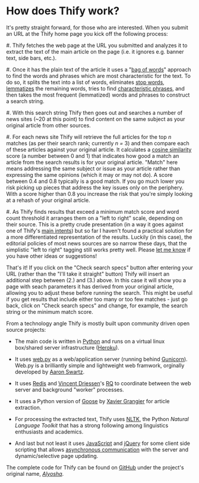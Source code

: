 How does Thify work?
====================

It's pretty straight forward, for those who are interested.  When you submit an URL at the Thify home page you kick off the following process:

#. Thify fetches the web page at the URL you submitted and analyzes it to extract the text of the main article on the page (i.e. it ignores e.g. banner text, side bars, etc.).

#. Once it has the plain text of the article it uses a "[bag of words](http://en.wikipedia.org/wiki/Bag-of-words_model)" approach to find the words and phrases which are most characteristic for the text. To do so, it splits the text into a list of words, eliminates [stop words](http://en.wikipedia.org/wiki/Stop_words), [lemmatizes](http://en.wikipedia.org/wiki/Lemmatisation) the remaining words, tries to find [characteristic phrases](http://en.wikipedia.org/wiki/Collocation), and then takes the most frequent (lemmatized) words and phrases to construct a search string.

#. With this search string Thify then goes out and searches a number of news sites (~20 at this point) to find content on the same subject as your original article from other sources.

#. For each news site Thify will retrieve the full articles for the top *n* matches (as per their search rank; currently *n =* 3) and then compare each of these articles against your original article. It calculates a [cosine similarity](http://en.wikipedia.org/wiki/Cosine_similarity) score (a number between 0 and 1) that indicates how good a match an article from the search results is for your original article. "Match" here means addressing the same subject or issue as your article rather than expressing the same opinions (which it may or may not do). A score between 0.4 and 0.8 typically is a good match. If you go much lower you risk picking up pieces that address the key issues only on the periphery. With a score higher than 0.8 you increase the risk that you're simply looking at a rehash of your original article.

#. As Thify finds results that exceed a minimum match score and word count threshold it arranges them on a "left to right" scale, depending on their source. This is a pretty crude presentation (in a way it goes against one of Thify's [main intents](/thify_why)) but so far I haven't found a practical solution for a more differentiated representation of the results. Luckily (in this case), the editorial policies of most news sources are so narrow these days, that the simplistic "left to right" tagging still works pretty well. Please [let me know](/thify-contact) if you have other ideas or suggestions!

That's it! If you click on the "Check search specs" button after entering your URL (rather than the "I'll take it straight" button) Thify will insert an additional step between (2.) and (3.) above. In this case it will show you a page with seach parameters it has derived from your original article, allowing you to adjust these before running the search. This might be useful if you get results that include either too many or too few matches - just go back, click on "Check search specs" and change, for example, the search string or the minimum match score.

<a name="thify-how-technology"></a>From a technology angle Thify is mostly built upon community driven open source projects:

* The main code is written in [Python](https://www.python.org/) and runs on a virtual linux box/shared server infrastructure ([Heroku](https://www.heroku.com/)).

* It uses [web.py](http://webpy.org/) as a web/application server (running behind [Gunicorn](http://gunicorn.org/)). Web.py is a brilliantly simple and lightweight web framwork, orginally developed by [Aaron Swartz](http://en.wikipedia.org/wiki/Aaron_Swartz).

* It uses [Redis](http://redis.io/) and [Vincent Driessen](http://nvie.com/about/)'s [RQ](http://python-rq.org/) to coordinate between the web server and background "worker" processes.

* It uses a Python version of [Goose](https://pypi.python.org/pypi/goose-extractor/) by [Xavier Grangier](https://github.com/grangier) for article extraction.

* For processing the extracted text, Thify uses [NLTK](www.nltk.org), the Python *Natural Language Toolkit* that has a strong following among linguistics enthusiasts and academics.

* And last but not least it uses [JavaScript](https://developer.mozilla.org/en-US/docs/Web/JavaScript) and [jQuery](http://jquery.com/) for some client side scripting that allows [asynchronous communication](http://en.wikipedia.org/wiki/Ajax_%28programming%29) with the server and dynamic/selective page updating.

The complete code for Thify can be found on [GitHub](https://github.com/ms8r/alyosha) under the project's original name, *[Alyosha](/thify-thanks)*.